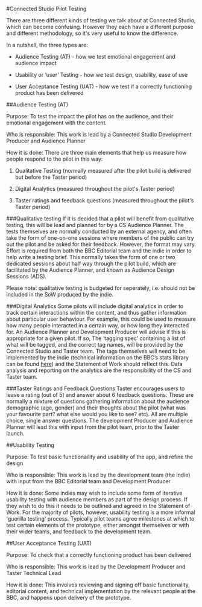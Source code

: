 #Connected Studio Pilot Testing


There are three different kinds of testing we talk about at Connected Studio, which can become confusing. However they each have a different purpose and different methodology, so it's very useful to know the difference.

In a nutshell, the three types are:

* Audience Testing (AT) - how we test emotional engagement and audience impact

* Usability or ‘user’ Testing - how we test design, usability, ease of use

* User Acceptance Testing (UAT) - how we test if a correctly functioning product has been delivered

##Audience Testing (AT)

Purpose: To test the impact the pilot has on the audience, and their emotional engagement with the content. 

Who is responsible: This work is lead by a Connected Studio Development Producer and Audience Planner

How it is done: There are three main elements that help us measure how people respond to the pilot in this way:

1. Qualitative Testing (normally measured after the pilot build is delivered but before the Taster period)
 
2. Digital Analytics (measured throughout the pilot's Taster period)

3. Taster ratings and feedback questions (measured throughout the pilot's Taster period)

###Qualitative testing
If it is decided that a pilot will benefit from qualitative testing, this will be lead and planned for by a CS Audience Planner. The tests themselves are normally conducted by an external agency, and often take the form of one-on-one sessions where members of the public can try out the pilot and be asked for their feedback. However, the format may vary.
Effort is required from both the BBC Editorial team and the indie in order to help write a testing brief. This normally takes the form of one or two dedicated sessions about half way through the pilot build, which are facilitated by the Audience Planner, and known as Audience Design Sessions (ADS).

Please note: qualitative testing is budgeted for seperately, i.e. should not be included in the SoW produced by the indie.

###Digital Analytics
Some pilots will include digital analytics in order to track certain interactions within the content, and thus gather information about particular user behaviour. For example, this could be used to measure how many people interacted in a certain way, or how long they interacted for.
An Audience Planner and Development Producer will advise if this is appropriate for a given pilot. If so, The ‘tagging spec’ containing a list of what will be tagged, and the correct tag names, will be provided by the Connected Studio and Taster team. The tags themselves will need to be implemented by the indie (technical information on the BBC’s stats library can be found [here](pilot-technical-pack.md)) and the Statement of Work should reflect this. Data analysis and reporting on the analytics are the responsibility of the CS and Taster team.

###Taster Ratings and Feedback Questions
Taster encourages users to leave a rating (out of 5) and answer about 6 feedback questions. These are normally a mixture of questions gathering information about the audience demographic (age, gender) and their thoughts about the pilot (what was your favourite part? what else would you like to see? etc). All are multiple choice, single answer questions. The development Producer and Audience Planner will lead this with input from the pilot team, prior to the Taster launch.

##Usability Testing

Purpose: To test basic functionaility and usability of the app, and refine the design 

Who is responsible: This work is lead by the development team (the indie) with input from the BBC Editorial team and Development Producer

How it is done: Some indies may wish to include some form of iterative usability testing with audience members as part of the design process. If they wish to do this it needs to be outlined and agreed in the Statement of Work. For the majority of pilots, however, usability testing is a more informal 'guerilla testing' process. Typically pilot teams agree milestones at which to test certain elements of the prototype, either amongst themselves or with their wider teams, and feedback to the development team.

##User Acceptance Testing (UAT) 

Purpose: To check that a correctly functioning product has been delivered

Who is responsible: This work is lead by the Development Producer and Taster Technical Lead

How it is done: This involves reviewing and signing off basic functionality, editorial content, and technical implementation by the relevant people at the BBC, and happens upon delivery of the prototype.
